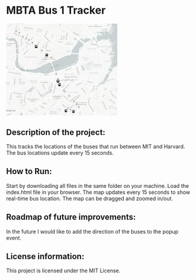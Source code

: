 # MBTA Bus 1 Tracker
<img src= "images/Bus-Tracker.png" width='300'>

## Description of the project: 
This tracks the locations of the buses that run between MIT and Harvard. The bus locations update every 15 seconds.

## How to Run: 
Start by downloading all files in the same folder on your machine. Load the index.html file in your browser. The map updates every 15 seconds to show real-time bus location. The map can be dragged and zoomed in/out.

## Roadmap of future improvements: 
In the future I would like to add the direction of the buses to the popup event.

## License information: 
This project is licensed under the MIT License.

